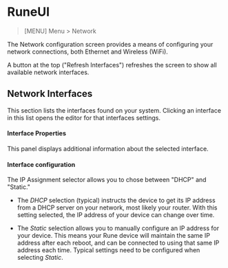 # RuneUI

> [MENU] Menu > Network

The Network configuration screen provides a means of configuring your network connections, both Ethernet and Wireless (WiFi).

A button at the top ("Refresh Interfaces") refreshes the screen to show all available network interfaces.

## Network Interfaces

This section lists the interfaces found on your system. Clicking an interface in this list opens the editor for that interfaces settings.

#### Interface Properties

This panel displays additional information about the selected interface.

#### Interface configuration

The IP Assignment selector allows you to chose between "DHCP" and "Static."

- The *DHCP* selection (typical) instructs the device to get its IP address from a DHCP server on your network, most likely your router. With this setting selected, the IP address of your device can change over time.

- The *Static* selection allows you to manually configure an IP address for your device. This means your Rune device will maintain the same IP address after each reboot, and can be connected to using that same IP address each time. Typical settings need to be configured when selecting *Static*.
